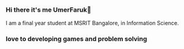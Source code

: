 ### Hi there it's me UmerFaruk👋


  I am a final year student at MSRIT Bangalore, in Information Science.  
  ### love to developing games and problem solving
  

 
 





